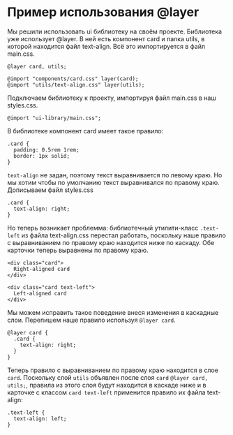 # Пример использования @layer

Мы решили использовать ui библиотеку на своём проекте. Библиотека уже использует @layer. В ней есть компонент card и папка utils, в которой находится файл text-align. Всё это импортируется в файл main.css.

```
@layer card, utils;

@import "components/card.css" layer(card);
@import "utils/text-align.css" layer(utils);
```

Подключаем библиотеку к проекту, импортируя файл main.css в наш styles.css.

`@import "ui-library/main.css";`

В библиотеке компонент card имеет такое правило:

```
.card {
  padding: 0.5rem 1rem;
  border: 1px solid;
}
```

`text-align` не задан, поэтому текст выравнивается по левому краю. Но мы хотим чтобы по умолчанию текст выравнивался по правому краю. Дописываем файл styles.css

```
.card {
  text-align: right;
}
```

Но теперь возникает проблемма: библиотечный утилити-класс `.text-left` из файла text-align.css перестал работать, поскольку наше правило с выравниванием по правому краю находится ниже по каскаду. Обе карточки теперь выравнены по правому краю.

```
<div class="card">
  Right-aligned card
</div>

<div class="card text-left">
  Left-aligned card
</div>
```

Мы можем исправить такое поведение внеся изменения в каскадные слои. Перепишем наше правило используя `@layer card`.

```
@layer card {
  .card {
    text-align: right;
  }
}
```

Теперь правило с выравниванием по правому краю находится в слое `card`. Поскольку слой `utils` объявлен после слоя `card` `@layer card, utils;`, правила из этого слоя будут находится в каскаде ниже и в карточке с классом `card text-left` применится правило их файла text-align:

```
.text-left {
  text-align: left;
}
```